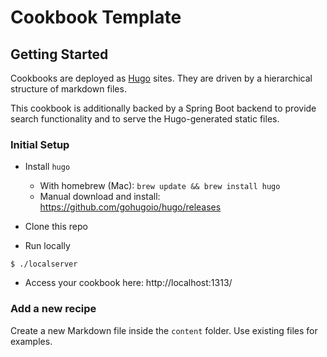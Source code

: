 # Cookbook Template

## Getting Started

Cookbooks are deployed as [Hugo](https://github.com/gohugoio/hugo) sites. They are driven by a hierarchical structure of markdown files.

This cookbook is additionally backed by a Spring Boot backend to provide search functionality and to serve the Hugo-generated static files.

### Initial Setup

* Install `hugo`
  - With homebrew (Mac): `brew update && brew install hugo`
  - Manual download and install: https://github.com/gohugoio/hugo/releases

* Clone this repo

* Run locally
``` 
$ ./localserver
``` 

* Access your cookbook here: http://localhost:1313/

### Add a new recipe

Create a new Markdown file inside the `content` folder. Use existing files for examples. 
